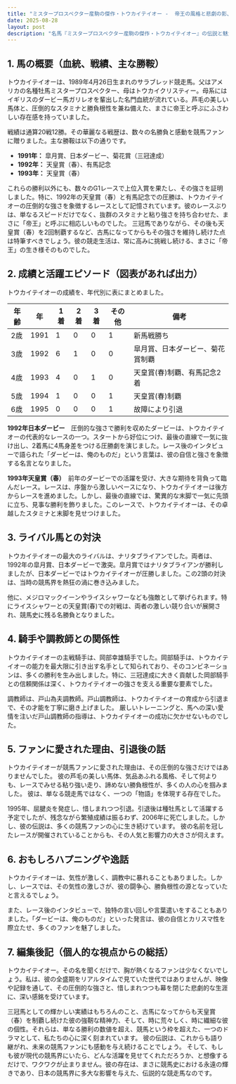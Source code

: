 ```yaml
---
title: "ミスタープロスペクター産駒の傑作・トウカイテイオー -  帝王の風格と悲劇の影、伝説の競走馬トウカイテイオー"
date: 2025-08-28
layout: post
description: "名馬『ミスタープロスペクター産駒の傑作・トウカイテイオー』の伝説と魅力を深堀り"
---
```


## 1. 馬の概要（血統、戦績、主な勝鞍）

トウカイテイオーは、1989年4月26日生まれのサラブレッド競走馬。父はアメリカの名種牡馬ミスタープロスペクター、母はトウカイクリスティー。母系にはイギリスのダービー馬ガリレオを輩出した名門血統が流れている。芦毛の美しい馬体と、圧倒的なスタミナと勝負根性を兼ね備えた、まさに帝王と呼ぶにふさわしい存在感を持っていました。

戦績は通算20戦12勝。その華麗なる戦歴は、数々の名勝負と感動を競馬ファンに贈りました。主な勝鞍は以下の通りです。

* **1991年：** 皐月賞、日本ダービー、菊花賞（三冠達成）
* **1992年：** 天皇賞（春）、有馬記念
* **1993年：** 天皇賞（春）


これらの勝利以外にも、数々のG1レースで上位入賞を果たし、その強さを証明しました。特に、1992年の天皇賞（春）と有馬記念での圧勝は、トウカイテイオーの圧倒的な強さを象徴するレースとして記憶されています。彼のレースぶりは、単なるスピードだけでなく、抜群のスタミナと粘り強さを持ち合わせた、まさに「帝王」と呼ぶに相応しいものでした。  三冠馬でありながら、その後も天皇賞（春）を2回制覇するなど、古馬になってからもその強さを維持し続けた点は特筆すべきでしょう。彼の競走生活は、常に高みに挑戦し続ける、まさに「帝王」の生き様そのものでした。


## 2. 成績と活躍エピソード（図表があれば出力）

トウカイテイオーの成績を、年代別に表にまとめました。

| 年齢 | 年 | 1着 | 2着 | 3着 | その他 | 備考 |
|---|---|---|---|---|---|---|
| 2歳 | 1991 | 1 | 0 | 0 | 1 | 新馬戦勝ち |
| 3歳 | 1992 | 6 | 1 | 0 | 0 | 皐月賞、日本ダービー、菊花賞制覇 |
| 4歳 | 1993 | 4 | 0 | 1 | 0 | 天皇賞(春)制覇、有馬記念2着 |
| 5歳 | 1994 | 1 | 0 | 0 | 1 | 天皇賞(春)制覇 |
| 6歳 | 1995 | 0 | 0 | 0 | 1 | 故障により引退 |


**1992年日本ダービー**　圧倒的な強さで勝利を収めたダービーは、トウカイテイオーの代表的なレースの一つ。スタートから好位につけ、最後の直線で一気に抜け出し、2着馬に4馬身差をつける圧勝劇を演じました。レース後のインタビューで語られた「ダービーは、俺のものだ」という言葉は、彼の自信と強さを象徴する名言となりました。

**1993年天皇賞（春）**　前年のダービーでの活躍を受け、大きな期待を背負って臨んだレース。レースは、序盤から激しいペースになり、トウカイテイオーは後方からレースを進めました。しかし、最後の直線では、驚異的な末脚で一気に先頭に立ち、見事な勝利を飾りました。このレースで、トウカイテイオーは、その卓越したスタミナと末脚を見せつけました。


## 3. ライバル馬との対決

トウカイテイオーの最大のライバルは、ナリタブライアンでした。両者は、1992年の皐月賞、日本ダービーで激突。皐月賞ではナリタブライアンが勝利しましたが、日本ダービーではトウカイテイオーが圧勝しました。この2頭の対決は、当時の競馬界を熱狂の渦に巻き込みました。

他に、メジロマックイーンやライスシャワーなども強敵として挙げられます。特にライスシャワーとの天皇賞(春)での対戦は、両者の激しい競り合いが展開され、競馬史に残る名勝負となりました。


## 4. 騎手や調教師との関係性

トウカイテイオーの主戦騎手は、岡部幸雄騎手でした。岡部騎手は、トウカイテイオーの能力を最大限に引き出す名手として知られており、そのコンビネーションは、多くの勝利を生み出しました。特に、三冠達成に大きく貢献した岡部騎手との信頼関係は深く、トウカイテイオーの強さを支える重要な要素でした。

調教師は、戸山為夫調教師。戸山調教師は、トウカイテイオーの育成から引退まで、その才能を丁寧に磨き上げました。  厳しいトレーニングと、馬への深い愛情を注いだ戸山調教師の指導は、トウカイテイオーの成功に欠かせないものでした。


## 5. ファンに愛された理由、引退後の話

トウカイテイオーが競馬ファンに愛された理由は、その圧倒的な強さだけではありませんでした。  彼の芦毛の美しい馬体、気品あふれる風格、そして何よりも、レースでみせる粘り強い走り、諦めない勝負根性が、多くの人の心を掴みました。  彼は、単なる競走馬ではなく、一つの「物語」を体現する存在でした。

1995年、屈腱炎を発症し、惜しまれつつ引退。引退後は種牡馬として活躍する予定でしたが、残念ながら繁殖成績は振るわず、2006年に死亡しました。しかし、彼の伝説は、多くの競馬ファンの心に生き続けています。  彼の名前を冠したレースが開催されていることからも、その人気と影響力の大きさが伺えます。


## 6. おもしろハプニングや逸話

トウカイテイオーは、気性が激しく、調教中に暴れることもありました。しかし、レースでは、その気性の激しさが、彼の闘争心、勝負根性の源となっていたと言えるでしょう。

また、レース後のインタビューで、独特の言い回しや言葉遣いをすることもありました。「ダービーは、俺のものだ」といった発言は、彼の自信とカリスマ性を際立たせ、多くのファンを魅了しました。


## 7. 編集後記（個人的な視点からの総括）

トウカイテイオー。その名を聞くだけで、胸が熱くなるファンは少なくないでしょう。私は、彼の全盛期をリアルタイムで見ていた世代ではありませんが、映像や記録を通して、その圧倒的な強さと、惜しまれつつも幕を閉じた悲劇的な生涯に、深い感銘を受けています。

三冠馬としての輝かしい実績はもちろんのこと、古馬になってからも天皇賞（春）を制覇し続けた彼の強靭な精神力、そして、時に荒々しく、時に繊細な彼の個性。それらは、単なる勝利の数値を超え、競馬という枠を超えた、一つのドラマとして、私たちの心に深く刻まれています。  彼の伝説は、これからも語り継がれ、未来の競馬ファンにも感動を与え続けることでしょう。  そして、もしも彼が現代の競馬界にいたら、どんな活躍を見せてくれただろうか、と想像するだけで、ワクワクが止まりません。彼の存在は、まさに競馬史における永遠の輝きであり、日本の競馬界に多大な影響を与えた、伝説的な競走馬なのです。
